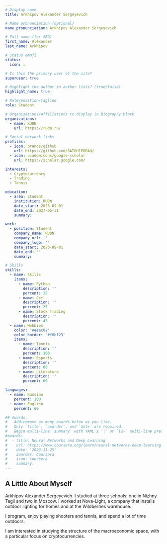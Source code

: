 ```yaml
---
# Display name
title: Arkhipov Alexander Sergeyevich

# Name pronunciation (optional)
name_pronunciation: Arkhipov Alexander Sergeyevich

# Full name (for SEO)
first_name: Alexander
last_name: Arkhipov

# Status emoji
status:
  icon: ☕️

# Is this the primary user of the site?
superuser: true

# Highlight the author in author lists? (true/false)
highlight_name: true

# Role/position/tagline
role: Student

# Organizations/Affiliations to display in Biography block
organizations:
  - name: RUDN
    url: https://rudn.ru/

# Social network links
profiles:
  - icon: brands/github
    url: https://github.com/3ATOHIPOBAH/
  - icon: academicons/google-scholar
    url: https://scholar.google.com/

interests:
  - Cryptocurrency
  - Trading
  - Tennis

education:
  - area: Student
    institution: RUDN
    date_start: 2023-09-01
    date_end: 2027-05-31
    summary: 

work:
  - position: Student
    company_name: RUDN
    company_url: ''
    company_logo: ''
    date_start: 2023-09-01
    date_end: ''
    summary: 

# Skills
skills:
  - name: Skills
    items:
      - name: Python
        description: ''
        percent: 20
      - name: C++
        description: ''
        percent: 25
      - name: Stock Trading
        description: ''
        percent: 45
  - name: Hobbies
    color: '#eeac02'
    color_border: '#f0bf23'
    items:
      - name: Tennis
        description: ''
        percent: 100
      - name: Esports
        description: ''
        percent: 80
      - name: Literature
        description: ''
        percent: 60

languages:
  - name: Russian
    percent: 100
  - name: English
    percent: 60

## Awards.
#   Add/remove as many awards below as you like.
#   Only `title`, `awarder`, and `date` are required.
#   Begin multi-line `summary` with YAML's `|` or `|2-` multi-line prefix and indent 2 spaces below.
#awards:
#  - title: Neural Networks and Deep Learning
#    url: https://www.coursera.org/learn/neural-networks-deep-learning
#    date: '2023-11-25'
#    awarder: Coursera
#    icon: coursera
#    summary: 
---
```


## A Little About Myself

Arkhipov Alexander Sergeyevich. I studied at three schools: one in Nizhny Tagil and two in Moscow. I worked at Nova-Light, a company that installs outdoor lighting for homes and at the Wildberries warehouse.

I program, enjoy playing shooters and tennis, and spend a lot of time outdoors.

I am interested in studying the structure of the macroeconomic space, with a particular focus on cryptocurrencies.

